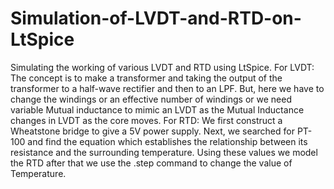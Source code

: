 # Simulation-of-LVDT-and-RTD-on-LtSpice
Simulating the working of various LVDT and RTD using LtSpice.  For LVDT: The concept is to make a transformer and taking the output of the transformer to a half-wave rectifier and then to an LPF. But, here we have to change the windings or an effective number of windings or we need variable Mutual inductance to mimic an LVDT as the Mutual Inductance changes in LVDT as the core moves.  For RTD: We first construct a Wheatstone bridge to give a 5V power supply. Next, we searched for PT-100 and find the equation which establishes the relationship between its resistance and the surrounding temperature. Using these values we model the RTD after that we use the .step command to change the value of Temperature.
